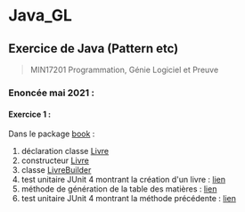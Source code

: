 # Java_GL
## Exercice de Java (Pattern etc)
>MIN17201 Programmation, Génie Logiciel et Preuve

### Enoncée mai 2021 :

#### Exercice 1 : 
Dans le package [book](./src/main/java/book) :
1. déclaration classe [Livre](./src/main/java/book/Livre.java)
1. constructeur [Livre](./src/main/java/book/Livre.java)
1. classe [LivreBuilder](./src/main/java/book/LivreBuilder.java)
1. test unitaire JUnit 4 montrant la création d'un livre : [lien](./src/test/java/book/LivreBuilderTest.java)
1. méthode de génération de la table des matières : [lien](./src/main/java/book/Livre.java)
1. test unitaire JUnit 4 montrant la méthode précédente : [lien](./src/test/java/book/LivreTest.java)
